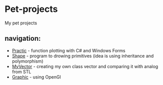 # Pet-projects
My pet projects
## navigation:
- [Practic](https://github.com/bushikovich/Pet-projects/tree/Practic) - function plotting with C# and Windows Forms
- [Shape](https://github.com/bushikovich/Pet-projects/tree/Shape) - program to drowing primitives (idea is using inheritance and polymorphism)
- [MyVector](https://github.com/bushikovich/Pet-projects/tree/MyVector) - creating my own class vector and comparing it with analog from STL
- [Graphic](https://github.com/bushikovich/Pet-projects/tree/Graphic) - using OpenGl
